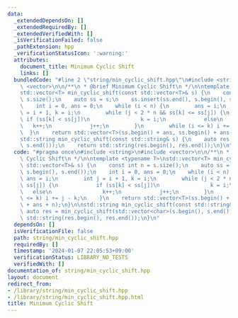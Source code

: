 ```yaml
---
data:
  _extendedDependsOn: []
  _extendedRequiredBy: []
  _extendedVerifiedWith: []
  _isVerificationFailed: false
  _pathExtension: hpp
  _verificationStatusIcon: ':warning:'
  attributes:
    document_title: Minimum Cyclic Shift
    links: []
  bundledCode: "#line 2 \"string/min_cyclic_shift.hpp\"\n#include <string>\n#include\
    \ <vector>\n\n/**\n * @brief Minimum Cyclic Shift\n */\n\ntemplate <typename T>\n\
    std::vector<T> min_cyclic_shift(const std::vector<T>& s) {\n    const int n =\
    \ s.size();\n    auto ss = s;\n    ss.insert(ss.end(), s.begin(), s.end());\n\
    \    int i = 0, ans = 0;\n    while (i < n) {\n        ans = i;\n        int j\
    \ = i + 1, k = i;\n        while (j < 2 * n && ss[k] <= ss[j]) {\n           \
    \ if (ss[k] < ss[j])\n                k = i;\n            else\n             \
    \   k++;\n            j++;\n        }\n        while (i <= k) i += j - k;\n  \
    \  }\n    return std::vector<T>(ss.begin() + ans, ss.begin() + ans + n);\n}\n\n\
    std::string min_cyclic_shift(const std::string& s) {\n    auto res = min_cyclic_shift(std::vector<char>(s.begin(),\
    \ s.end()));\n    return std::string(res.begin(), res.end());\n}\n"
  code: "#pragma once\n#include <string>\n#include <vector>\n\n/**\n * @brief Minimum\
    \ Cyclic Shift\n */\n\ntemplate <typename T>\nstd::vector<T> min_cyclic_shift(const\
    \ std::vector<T>& s) {\n    const int n = s.size();\n    auto ss = s;\n    ss.insert(ss.end(),\
    \ s.begin(), s.end());\n    int i = 0, ans = 0;\n    while (i < n) {\n       \
    \ ans = i;\n        int j = i + 1, k = i;\n        while (j < 2 * n && ss[k] <=\
    \ ss[j]) {\n            if (ss[k] < ss[j])\n                k = i;\n         \
    \   else\n                k++;\n            j++;\n        }\n        while (i\
    \ <= k) i += j - k;\n    }\n    return std::vector<T>(ss.begin() + ans, ss.begin()\
    \ + ans + n);\n}\n\nstd::string min_cyclic_shift(const std::string& s) {\n   \
    \ auto res = min_cyclic_shift(std::vector<char>(s.begin(), s.end()));\n    return\
    \ std::string(res.begin(), res.end());\n}\n"
  dependsOn: []
  isVerificationFile: false
  path: string/min_cyclic_shift.hpp
  requiredBy: []
  timestamp: '2024-01-07 22:05:53+09:00'
  verificationStatus: LIBRARY_NO_TESTS
  verifiedWith: []
documentation_of: string/min_cyclic_shift.hpp
layout: document
redirect_from:
- /library/string/min_cyclic_shift.hpp
- /library/string/min_cyclic_shift.hpp.html
title: Minimum Cyclic Shift
---
```

